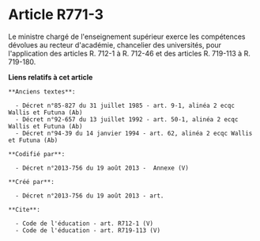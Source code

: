 # Article R771-3

Le ministre chargé de l'enseignement supérieur exerce les compétences dévolues au recteur d'académie, chancelier des
universités, pour l'application des articles R. 712-1 à R. 712-46 et des articles R. 719-113 à R. 719-180.

**Liens relatifs à cet article**

	**Anciens textes**:

	  - Décret n°85-827 du 31 juillet 1985 - art. 9-1, alinéa 2 ecqc Wallis et Futuna (Ab)
	  - Décret n°92-657 du 13 juillet 1992 - art. 50-1, alinéa 2 ecqc Wallis et Futuna (Ab)
	  - Décret n°94-39 du 14 janvier 1994 - art. 62, alinéa 2 ecqc Wallis et Futuna (Ab)

	**Codifié par**:

	  - Décret n°2013-756 du 19 août 2013 -  Annexe (V)

	**Créé par**:

	  - Décret n°2013-756 du 19 août 2013 - art.

	**Cite**:

	  - Code de l'éducation - art. R712-1 (V)
	  - Code de l'éducation - art. R719-113 (V)
